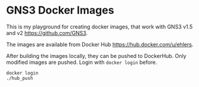 # GNS3 Docker Images

This is my playground for creating docker images, that
work with GNS3 v1.5 and v2 <https://github.com/GNS3>.

The images are available from Docker Hub <https://hub.docker.com/u/ehlers>.

After building the images locally, they can be pushed to DockerHub.
Only modified images are pushed. Login with `docker login` before.

```
docker login
./hub_push
```
